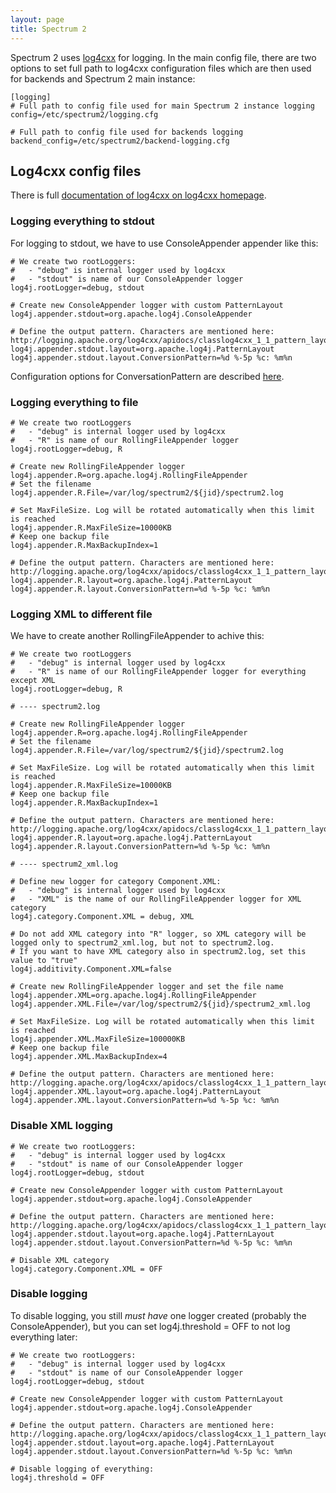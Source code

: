 ```yaml
---
layout: page
title: Spectrum 2
---
```


Spectrum 2 uses [log4cxx](http://logging.apache.org/log4cxx/) for logging. In the main config file, there are two options to set full path to log4cxx configuration files which are then used for backends and Spectrum 2 main instance:

	[logging]
	# Full path to config file used for main Spectrum 2 instance logging
	config=/etc/spectrum2/logging.cfg

	# Full path to config file used for backends logging
	backend_config=/etc/spectrum2/backend-logging.cfg

## Log4cxx config files

There is full [documentation of log4cxx on log4cxx homepage](http://logging.apache.org/log4cxx/index.html).

### Logging everything to stdout

For logging to stdout, we have to use ConsoleAppender appender like this:

	# We create two rootLoggers:
	#   - "debug" is internal logger used by log4cxx
	#   - "stdout" is name of our ConsoleAppender logger
	log4j.rootLogger=debug, stdout

	# Create new ConsoleAppender logger with custom PatternLayout
	log4j.appender.stdout=org.apache.log4j.ConsoleAppender

	# Define the output pattern. Characters are mentioned here: http://logging.apache.org/log4cxx/apidocs/classlog4cxx_1_1_pattern_layout.html
	log4j.appender.stdout.layout=org.apache.log4j.PatternLayout
	log4j.appender.stdout.layout.ConversionPattern=%d %-5p %c: %m%n

Configuration options for ConversationPattern are described [here](http://logging.apache.org/log4cxx/apidocs/classlog4cxx_1_1_pattern_layout.html).

### Logging everything to file

	# We create two rootLoggers
	#   - "debug" is internal logger used by log4cxx
	#   - "R" is name of our RollingFileAppender logger
	log4j.rootLogger=debug, R

	# Create new RollingFileAppender logger
	log4j.appender.R=org.apache.log4j.RollingFileAppender
	# Set the filename
	log4j.appender.R.File=/var/log/spectrum2/${jid}/spectrum2.log

	# Set MaxFileSize. Log will be rotated automatically when this limit is reached
	log4j.appender.R.MaxFileSize=10000KB
	# Keep one backup file
	log4j.appender.R.MaxBackupIndex=1

	# Define the output pattern. Characters are mentioned here: http://logging.apache.org/log4cxx/apidocs/classlog4cxx_1_1_pattern_layout.html
	log4j.appender.R.layout=org.apache.log4j.PatternLayout
	log4j.appender.R.layout.ConversionPattern=%d %-5p %c: %m%n

### Logging XML to different file

We have to create another RollingFileAppender to achive this:

	# We create two rootLoggers
	#   - "debug" is internal logger used by log4cxx
	#   - "R" is name of our RollingFileAppender logger for everything except XML
	log4j.rootLogger=debug, R

	# ---- spectrum2.log

	# Create new RollingFileAppender logger
	log4j.appender.R=org.apache.log4j.RollingFileAppender
	# Set the filename
	log4j.appender.R.File=/var/log/spectrum2/${jid}/spectrum2.log

	# Set MaxFileSize. Log will be rotated automatically when this limit is reached
	log4j.appender.R.MaxFileSize=10000KB
	# Keep one backup file
	log4j.appender.R.MaxBackupIndex=1

	# Define the output pattern. Characters are mentioned here: http://logging.apache.org/log4cxx/apidocs/classlog4cxx_1_1_pattern_layout.html
	log4j.appender.R.layout=org.apache.log4j.PatternLayout
	log4j.appender.R.layout.ConversionPattern=%d %-5p %c: %m%n

	# ---- spectrum2_xml.log

	# Define new logger for category Component.XML:
	#   - "debug" is internal logger used by log4cxx
	#   - "XML" is the name of our RollingFileAppender logger for XML category
	log4j.category.Component.XML = debug, XML

	# Do not add XML category into "R" logger, so XML category will be logged only to spectrum2_xml.log, but not to spectrum2.log.
	# If you want to have XML category also in spectrum2.log, set this value to "true"
	log4j.additivity.Component.XML=false

	# Create new RollingFileAppender logger and set the file name
	log4j.appender.XML=org.apache.log4j.RollingFileAppender
	log4j.appender.XML.File=/var/log/spectrum2/${jid}/spectrum2_xml.log

	# Set MaxFileSize. Log will be rotated automatically when this limit is reached
	log4j.appender.XML.MaxFileSize=100000KB
	# Keep one backup file
	log4j.appender.XML.MaxBackupIndex=4

	# Define the output pattern. Characters are mentioned here: http://logging.apache.org/log4cxx/apidocs/classlog4cxx_1_1_pattern_layout.html
	log4j.appender.XML.layout=org.apache.log4j.PatternLayout
	log4j.appender.XML.layout.ConversionPattern=%d %-5p %c: %m%n

### Disable XML logging

	# We create two rootLoggers:
	#   - "debug" is internal logger used by log4cxx
	#   - "stdout" is name of our ConsoleAppender logger
	log4j.rootLogger=debug, stdout

	# Create new ConsoleAppender logger with custom PatternLayout
	log4j.appender.stdout=org.apache.log4j.ConsoleAppender

	# Define the output pattern. Characters are mentioned here: http://logging.apache.org/log4cxx/apidocs/classlog4cxx_1_1_pattern_layout.html
	log4j.appender.stdout.layout=org.apache.log4j.PatternLayout
	log4j.appender.stdout.layout.ConversionPattern=%d %-5p %c: %m%n

	# Disable XML category
	log4j.category.Component.XML = OFF

### Disable logging

To disable logging, you still *must have* one logger created (probably the ConsoleAppender), but you can set log4j.threshold = OFF to not log everything later:

	# We create two rootLoggers:
	#   - "debug" is internal logger used by log4cxx
	#   - "stdout" is name of our ConsoleAppender logger
	log4j.rootLogger=debug, stdout

	# Create new ConsoleAppender logger with custom PatternLayout
	log4j.appender.stdout=org.apache.log4j.ConsoleAppender

	# Define the output pattern. Characters are mentioned here: http://logging.apache.org/log4cxx/apidocs/classlog4cxx_1_1_pattern_layout.html
	log4j.appender.stdout.layout=org.apache.log4j.PatternLayout
	log4j.appender.stdout.layout.ConversionPattern=%d %-5p %c: %m%n

	# Disable logging of everything:
	log4j.threshold = OFF



